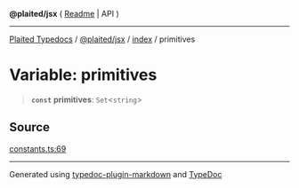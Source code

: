 **@plaited/jsx** ( [Readme](../../README.md) \| API )

***

[Plaited Typedocs](../../../../modules.md) / [@plaited/jsx](../../modules.md) / [index](../README.md) / primitives

# Variable: primitives

> **`const`** **primitives**: `Set`\<`string`\>

## Source

[constants.ts:69](https://github.com/plaited/plaited/blob/b151218/libs/jsx/src/constants.ts#L69)

***

Generated using [typedoc-plugin-markdown](https://www.npmjs.com/package/typedoc-plugin-markdown) and [TypeDoc](https://typedoc.org/)

